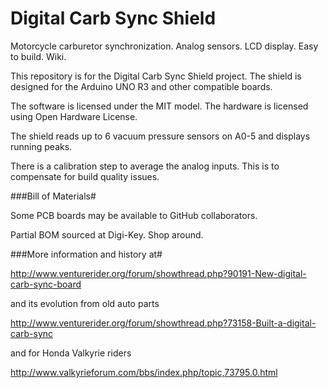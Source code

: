 Digital Carb Sync Shield
========================

Motorcycle carburetor synchronization. Analog sensors. LCD display. Easy to build. Wiki.

This repository is for the Digital Carb Sync Shield project. The shield is designed for the Arduino UNO R3
and other compatible boards.

The software is licensed under the MIT model.
The hardware is licensed using Open Hardware License.

The shield reads up to 6 vacuum pressure sensors on A0-5 and displays running peaks.

There is a calibration step to average the analog inputs. This is to compensate for build quality issues.

###Bill of Materials#

Some PCB boards may be available to GitHub collaborators.

Partial BOM sourced at Digi-Key. Shop around.

###More information and history at#

http://www.venturerider.org/forum/showthread.php?90191-New-digital-carb-sync-board

and its evolution from old auto parts

http://www.venturerider.org/forum/showthread.php?73158-Built-a-digital-carb-sync

and for Honda Valkyrie riders

http://www.valkyrieforum.com/bbs/index.php/topic,73795.0.html
